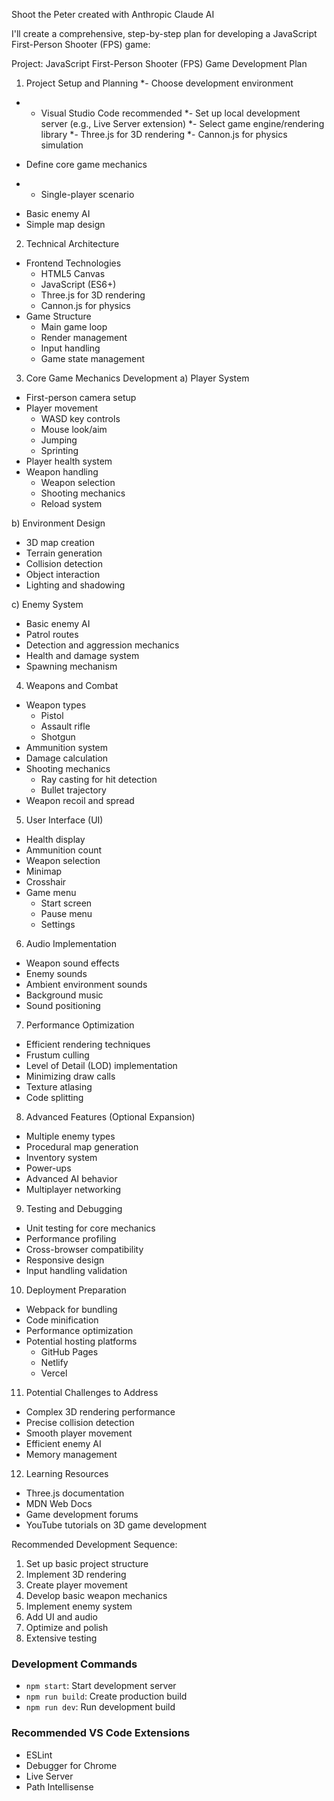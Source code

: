 Shoot the Peter
created with Anthropic Claude AI


I'll create a comprehensive, step-by-step plan for developing a JavaScript First-Person Shooter (FPS) game:

Project: JavaScript First-Person Shooter (FPS) Game Development Plan

1. Project Setup and Planning
*- Choose development environment
 * - Visual Studio Code recommended
  *- Set up local development server (e.g., Live Server extension)
*- Select game engine/rendering library
  *- Three.js for 3D rendering
  *- Cannon.js for physics simulation
- Define core game mechanics
 * - Single-player scenario
  - Basic enemy AI
  - Simple map design


2. Technical Architecture
- Frontend Technologies
  - HTML5 Canvas
  - JavaScript (ES6+)
  - Three.js for 3D rendering
  - Cannon.js for physics
- Game Structure
  - Main game loop
  - Render management
  - Input handling
  - Game state management

3. Core Game Mechanics Development
a) Player System
- First-person camera setup
- Player movement
  - WASD key controls
  - Mouse look/aim
  - Jumping
  - Sprinting
- Player health system
- Weapon handling
  - Weapon selection
  - Shooting mechanics
  - Reload system

b) Environment Design
- 3D map creation
- Terrain generation
- Collision detection
- Object interaction
- Lighting and shadowing

c) Enemy System
- Basic enemy AI
- Patrol routes
- Detection and aggression mechanics
- Health and damage system
- Spawning mechanism

4. Weapons and Combat
- Weapon types
  - Pistol
  - Assault rifle
  - Shotgun
- Ammunition system
- Damage calculation
- Shooting mechanics
  - Ray casting for hit detection
  - Bullet trajectory
- Weapon recoil and spread

5. User Interface (UI)
- Health display
- Ammunition count
- Weapon selection
- Minimap
- Crosshair
- Game menu
  - Start screen
  - Pause menu
  - Settings

6. Audio Implementation
- Weapon sound effects
- Enemy sounds
- Ambient environment sounds
- Background music
- Sound positioning

7. Performance Optimization
- Efficient rendering techniques
- Frustum culling
- Level of Detail (LOD) implementation
- Minimizing draw calls
- Texture atlasing
- Code splitting

8. Advanced Features (Optional Expansion)
- Multiple enemy types
- Procedural map generation
- Inventory system
- Power-ups
- Advanced AI behavior
- Multiplayer networking

9. Testing and Debugging
- Unit testing for core mechanics
- Performance profiling
- Cross-browser compatibility
- Responsive design
- Input handling validation

10. Deployment Preparation
- Webpack for bundling
- Code minification
- Performance optimization
- Potential hosting platforms
  - GitHub Pages
  - Netlify
  - Vercel

11. Potential Challenges to Address
- Complex 3D rendering performance
- Precise collision detection
- Smooth player movement
- Efficient enemy AI
- Memory management

12. Learning Resources
- Three.js documentation
- MDN Web Docs
- Game development forums
- YouTube tutorials on 3D game development

Recommended Development Sequence:
1. Set up basic project structure
2. Implement 3D rendering
3. Create player movement
4. Develop basic weapon mechanics
5. Implement enemy system
6. Add UI and audio
7. Optimize and polish
8. Extensive testing



### Development Commands
- `npm start`: Start development server
- `npm run build`: Create production build
- `npm run dev`: Run development build

### Recommended VS Code Extensions
- ESLint
- Debugger for Chrome
- Live Server
- Path Intellisense

